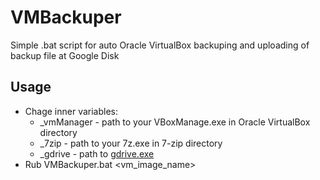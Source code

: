 # VMBackuper
Simple .bat script for auto Oracle VirtualBox backuping and uploading of backup file at Google Disk
## Usage
* Chage inner variables:
  * _vmManager - path to your VBoxManage.exe in Oracle VirtualBox directory  
  * _7zip - path to your 7z.exe in 7-zip directory
  * _gdrive - path to [gdrive.exe](https://github.com/prasmussen/gdrive#installation)
* Rub VMBackuper.bat <vm_image_name>